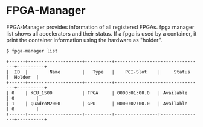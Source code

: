 # FPGA-Manager

FPGA-Manager provides information of all registered FPGAs.
fpga manager list shows all accelerators and their status.
If a fpga is used by a container, it print the container information using the hardware as "holder".

```
$ fpga-manager list
```


```
+------+--------------------+----------+----------------+----------------+----------+
|  ID  |        Name        |   Type   |    PCI-Slot    |     Status     |  Holder  |
+------+--------------------+----------+----------------+----------------+----------+
| 0    | KCU_1500           | FPGA     | 0000:01:00.0   | Available      | 0        |
| 1    | QuadroM2000        | GPU      | 0000:02:00.0   | Available      | 0        |
+------+--------------------+----------+----------------+----------------+----------+
```

